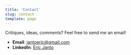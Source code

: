 ```yaml
---
title: 'Contact'
slug: contact
template: page
---
```


Critiques, ideas, comments? Feel free to send me an email!

- **Email**: [jantoeric@gmail.com](mailto:jantoeric@gmail.com)
- **LinkedIn**: [Eric Janto](https://linkedin.com/in/eric-janto/)

